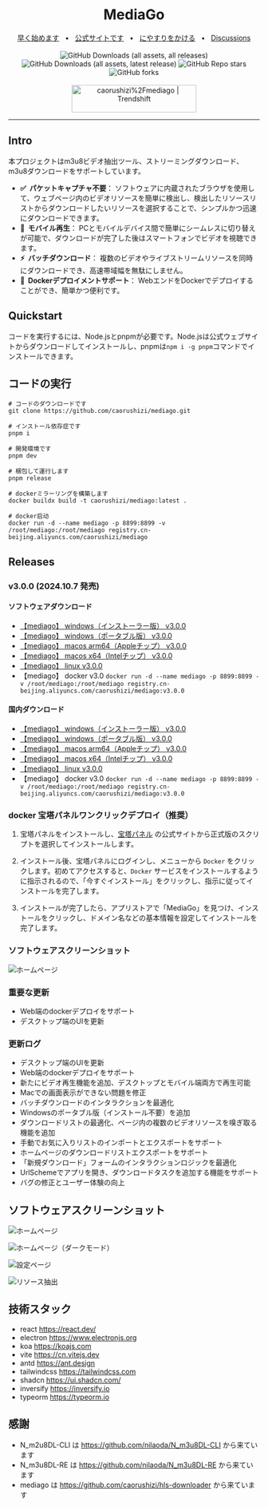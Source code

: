 <div align="center">
  <h1>MediaGo</h1>
  <a href="https://downloader.caorushizi.cn/guides.html?form=github">早く始めます</a>
  <span>&nbsp;&nbsp;•&nbsp;&nbsp;</span>
  <a href="https://downloader.caorushizi.cn/jp?form=github">公式サイトです</a>
  <span>&nbsp;&nbsp;•&nbsp;&nbsp;</span>
  <a href="https://downloader.caorushizi.cn/documents.html?form=github">にやすりをかける</a>
  <span>&nbsp;&nbsp;•&nbsp;&nbsp;</span>
  <a href="https://github.com/caorushizi/mediago/discussions">Discussions</a>
  <br>
  <br>

  <img alt="GitHub Downloads (all assets, all releases)" src="https://img.shields.io/github/downloads/caorushizi/mediago/total">
  <img alt="GitHub Downloads (all assets, latest release)" src="https://img.shields.io/github/downloads/caorushizi/mediago/latest/total">
  <img alt="GitHub Repo stars" src="https://img.shields.io/github/stars/caorushizi/mediago">
  <img alt="GitHub forks" src="https://img.shields.io/github/forks/caorushizi/mediago">
  <br>
  <br>
  
  <a href="https://trendshift.io/repositories/11083" target="_blank">
    <img src="https://trendshift.io/api/badge/repositories/11083" alt="caorushizi%2Fmediago | Trendshift" style="width: 250px; height: 55px;" width="250" height="55"/>
  </a>

  <hr />
</div>

## Intro

本プロジェクトはm3u8ビデオ抽出ツール、ストリーミングダウンロード、m3u8ダウンロードをサポートしています。

- **✅&nbsp; パケットキャプチャ不要**： ソフトウェアに内蔵されたブラウザを使用して、ウェブページ内のビデオリソースを簡単に検出し、検出したリソースリストからダウンロードしたいリソースを選択することで、シンプルかつ迅速にダウンロードできます。
- **📱&nbsp; モバイル再生**： PCとモバイルデバイス間で簡単にシームレスに切り替えが可能で、ダウンロードが完了した後はスマートフォンでビデオを視聴できます。
- **⚡️&nbsp; バッチダウンロード**： 複数のビデオやライブストリームリソースを同時にダウンロードでき、高速帯域幅を無駄にしません。
- **🎉&nbsp; Dockerデプロイメントサポート**： WebエンドをDockerでデプロイすることができ、簡単かつ便利です。

## Quickstart

コードを実行するには、Node.jsとpnpmが必要です。Node.jsは公式ウェブサイトからダウンロードしてインストールし、pnpmは`npm i -g pnpm`コマンドでインストールできます。

## コードの実行

```shell
# コードのダウンロードです
git clone https://github.com/caorushizi/mediago.git

# インストール依存症です
pnpm i

# 開発環境です
pnpm dev

# 梱包して運行します
pnpm release

# dockerミラーリングを構築します
docker buildx build -t caorushizi/mediago:latest .

# docker启动
docker run -d --name mediago -p 8899:8899 -v /root/mediago:/root/mediago registry.cn-beijing.aliyuncs.com/caorushizi/mediago

```

## Releases

### v3.0.0 (2024.10.7 発売)

#### ソフトウェアダウンロード

- [【mediago】 windows（インストーラー版） v3.0.0](https://github.com/caorushizi/mediago/releases/download/v3.0.0/mediago-setup-win32-x64-3.0.0.exe)
- [【mediago】 windows（ポータブル版） v3.0.0](https://github.com/caorushizi/mediago/releases/download/v3.0.0/mediago-portable-win32-x64-3.0.0.exe)
- [【mediago】 macos arm64（Appleチップ） v3.0.0](https://github.com/caorushizi/mediago/releases/download/v3.0.0/mediago-setup-darwin-arm64-3.0.0.dmg)
- [【mediago】 macos x64（Intelチップ） v3.0.0](https://github.com/caorushizi/mediago/releases/download/v3.0.0/mediago-setup-darwin-x64-3.0.0.dmg)
- [【mediago】 linux v3.0.0](https://github.com/caorushizi/mediago/releases/download/v3.0.0/mediago-setup-linux-amd64-3.0.0.deb)
- 【mediago】 docker v3.0 `docker run -d --name mediago -p 8899:8899 -v /root/mediago:/root/mediago registry.cn-beijing.aliyuncs.com/caorushizi/mediago:v3.0.0`

#### 国内ダウンロード

- [【mediago】 windows（インストーラー版） v3.0.0](https://static.ziying.site/mediago/mediago-setup-win32-x64-3.0.0.exe)
- [【mediago】 windows（ポータブル版） v3.0.0](https://static.ziying.site/mediago/mediago-portable-win32-x64-3.0.0.exe)
- [【mediago】 macos arm64（Appleチップ） v3.0.0](https://static.ziying.site/mediago/mediago-setup-darwin-arm64-3.0.0.dmg)
- [【mediago】 macos x64（Intelチップ） v3.0.0](https://static.ziying.site/mediago/mediago-setup-darwin-x64-3.0.0-beta.5.dmg)
- [【mediago】 linux v3.0.0](https://static.ziying.site/mediago/mediago-setup-linux-amd64-3.0.0.deb)
- 【mediago】 docker v3.0 `docker run -d --name mediago -p 8899:8899 -v /root/mediago:/root/mediago registry.cn-beijing.aliyuncs.com/caorushizi/mediago:v3.0.0`

### docker 宝塔パネルワンクリックデプロイ（推奨）

1. 宝塔パネルをインストールし、[宝塔パネル](https://www.bt.cn/new/download.html?r=dk_mediago) の公式サイトから正式版のスクリプトを選択してインストールします。

2. インストール後、宝塔パネルにログインし、メニューから `Docker` をクリックします。初めてアクセスすると、`Docker` サービスをインストールするように指示されるので、「今すぐインストール」をクリックし、指示に従ってインストールを完了します。

3. インストールが完了したら、アプリストアで「MediaGo」を見つけ、インストールをクリックし、ドメイン名などの基本情報を設定してインストールを完了します。

### ソフトウェアスクリーンショット

![ホームページ](https://static.ziying.site/images/home.png)

### 重要な更新

- Web端のdockerデプロイをサポート
- デスクトップ端のUIを更新

### 更新ログ

- デスクトップ端のUIを更新
- Web端のdockerデプロイをサポート
- 新たにビデオ再生機能を追加、デスクトップとモバイル端両方で再生可能
- Macでの画面表示ができない問題を修正
- バッチダウンロードのインタラクションを最適化
- Windowsのポータブル版（インストール不要）を追加
- ダウンロードリストの最適化、ページ内の複数のビデオリソースを嗅ぎ取る機能を追加
- 手動でお気に入りリストのインポートとエクスポートをサポート
- ホームページのダウンロードリストエクスポートをサポート
- 「新規ダウンロード」フォームのインタラクションロジックを最適化
- UrlSchemeでアプリを開き、ダウンロードタスクを追加する機能をサポート
- バグの修正とユーザー体験の向上

## ソフトウェアスクリーンショット

![ホームページ](https://static.ziying.site/images/home.png)

![ホームページ（ダークモード）](https://static.ziying.site/images/home-dark.png)

![設定ページ](https://static.ziying.site/images/settings.png)

![リソース抽出](https://static.ziying.site/images/browser.png)

## 技術スタック

- react <https://react.dev/>
- electron <https://www.electronjs.org>
- koa <https://koajs.com>
- vite <https://cn.vitejs.dev>
- antd <https://ant.design>
- tailwindcss <https://tailwindcss.com>
- shadcn <https://ui.shadcn.com/>
- inversify <https://inversify.io>
- typeorm <https://typeorm.io>

## 感謝

- N_m2u8DL-CLI は <https://github.com/nilaoda/N_m3u8DL-CLI> から来ています
- N_m3u8DL-RE は <https://github.com/nilaoda/N_m3u8DL-RE> から来ています
- mediago は <https://github.com/caorushizi/hls-downloader> から来ています
